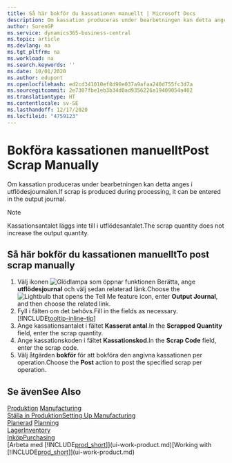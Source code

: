 ```yaml
---
title: Så här bokför du kassationen manuellt | Microsoft Docs
description: Om kassation produceras under bearbetningen kan detta anges i utflödesjournalen. Observera att kassationsantalet inte läggs till i utflödesantalet.
author: SorenGP
ms.service: dynamics365-business-central
ms.topic: article
ms.devlang: na
ms.tgt_pltfrm: na
ms.workload: na
ms.search.keywords: ''
ms.date: 10/01/2020
ms.author: edupont
ms.openlocfilehash: ed2cd341010ef8d90e037a9afaa240d755fc3d7a
ms.sourcegitcommit: 2e7307fbe1eb3b34d0ad9356226a19409054a402
ms.translationtype: HT
ms.contentlocale: sv-SE
ms.lasthandoff: 12/17/2020
ms.locfileid: "4759123"
---
```

# <a name="post-scrap-manually"></a><span data-ttu-id="2aa3c-104">Bokföra kassationen manuellt</span><span class="sxs-lookup"><span data-stu-id="2aa3c-104">Post Scrap Manually</span></span>
<span data-ttu-id="2aa3c-105">Om kassation produceras under bearbetningen kan detta anges i utflödesjournalen.</span><span class="sxs-lookup"><span data-stu-id="2aa3c-105">If scrap is produced during processing, it can be entered in the output journal.</span></span> 

> [!NOTE]
> <span data-ttu-id="2aa3c-106">Kassationsantalet läggs inte till i utflödesantalet.</span><span class="sxs-lookup"><span data-stu-id="2aa3c-106">The scrap quantity does not increase the output quantity.</span></span>  

## <a name="to-post-scrap-manually"></a><span data-ttu-id="2aa3c-107">Så här bokför du kassationen manuellt</span><span class="sxs-lookup"><span data-stu-id="2aa3c-107">To post scrap manually</span></span>  
1. <span data-ttu-id="2aa3c-108">Välj ikonen ![Glödlampa som öppnar funktionen Berätta](media/ui-search/search_small.png "Berätta vad du vill göra"), ange **utflödesjournal** och välj sedan relaterad länk.</span><span class="sxs-lookup"><span data-stu-id="2aa3c-108">Choose the ![Lightbulb that opens the Tell Me feature](media/ui-search/search_small.png "Tell me what you want to do") icon, enter **Output Journal**, and then choose the related link.</span></span>  
2. <span data-ttu-id="2aa3c-109">Fyll i fälten om det behövs.</span><span class="sxs-lookup"><span data-stu-id="2aa3c-109">Fill in the fields as necessary.</span></span> [!INCLUDE[tooltip-inline-tip](includes/tooltip-inline-tip_md.md)]  
3. <span data-ttu-id="2aa3c-110">Ange kassationsantalet i fältet **Kasserat antal**.</span><span class="sxs-lookup"><span data-stu-id="2aa3c-110">In the **Scrapped Quantity** field, enter the scrap quantity.</span></span>  
4. <span data-ttu-id="2aa3c-111">Ange kassationskoden i fältet **Kassationskod**.</span><span class="sxs-lookup"><span data-stu-id="2aa3c-111">In the **Scrap Code** field, enter the scrap code.</span></span>  
5. <span data-ttu-id="2aa3c-112">Välj åtgärden **bokför** för att bokföra den angivna kassationen per operation.</span><span class="sxs-lookup"><span data-stu-id="2aa3c-112">Choose the **Post** action to post the specified scrap per operation.</span></span>  

## <a name="see-also"></a><span data-ttu-id="2aa3c-113">Se även</span><span class="sxs-lookup"><span data-stu-id="2aa3c-113">See Also</span></span>  
<span data-ttu-id="2aa3c-114">[Produktion](production-manage-manufacturing.md)  </span><span class="sxs-lookup"><span data-stu-id="2aa3c-114">[Manufacturing](production-manage-manufacturing.md)  </span></span>  
[<span data-ttu-id="2aa3c-115">Ställa in Produktion</span><span class="sxs-lookup"><span data-stu-id="2aa3c-115">Setting Up Manufacturing</span></span>](production-configure-production-processes.md)  
<span data-ttu-id="2aa3c-116">[Planerad](production-planning.md)    </span><span class="sxs-lookup"><span data-stu-id="2aa3c-116">[Planning](production-planning.md)    </span></span>  
[<span data-ttu-id="2aa3c-117">Lager</span><span class="sxs-lookup"><span data-stu-id="2aa3c-117">Inventory</span></span>](inventory-manage-inventory.md)  
[<span data-ttu-id="2aa3c-118">Inköp</span><span class="sxs-lookup"><span data-stu-id="2aa3c-118">Purchasing</span></span>](purchasing-manage-purchasing.md)  
<span data-ttu-id="2aa3c-119">[Arbeta med [!INCLUDE[prod_short](includes/prod_short.md)]](ui-work-product.md)</span><span class="sxs-lookup"><span data-stu-id="2aa3c-119">[Working with [!INCLUDE[prod_short](includes/prod_short.md)]](ui-work-product.md)</span></span>
